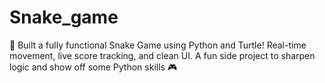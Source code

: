 # Snake_game
🐍 Built a fully functional Snake Game using Python and Turtle! Real-time movement, live score tracking, and clean UI. A fun side project to sharpen logic and show off some Python skills 🎮
